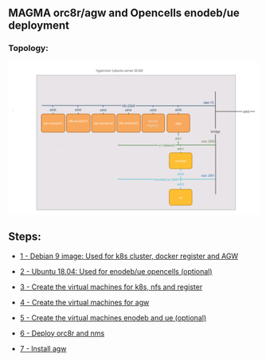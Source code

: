 ## MAGMA orc8r/agw and Opencells enodeb/ue deployment

### Topology:

<img src="docs/images/topo.png" width="800">


## Steps:
<!-- TOC -->
- [1 - Debian 9 image: Used for k8s cluster, docker register and AGW](docs/debian_9_vm.md)

- [2 - Ubuntu 18.04: Used for enodeb/ue opencells (optional) ](docs/ubuntu_18_04_vm.md)

- [3 - Create the virtual machines for k8s, nfs and register ](docs/k8s_vm.md)

- [4 - Create the virtual machines for agw ](docs/agw_vm.md)

- [5 - Create the virtual machines enodeb and ue (optional) ](docs/opencells.md)

- [6 - Deploy orc8r and nms ](docs/deploy_magma.md)

- [7 - Install agw ](docs/deploy_agw.md)
<!-- TOC -->
